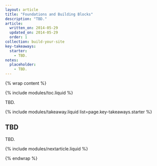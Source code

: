 ```yaml
---
layout: article
title: "Foundations and Building Blocks"
description: "TBD."
article:
  written_on: 2014-05-29
  updated_on: 2014-05-29
  order: 1
collection: build-your-site
key-takeaways:
  starter:
    - TBD.
notes:
  placeholder:
    - TBD.
---
```

{% wrap content %}

{% include modules/toc.liquid %}

TBD.

{% include modules/takeaway.liquid list=page.key-takeaways.starter %}

## TBD

TBD.

{% include modules/nextarticle.liquid %}

{% endwrap %}
